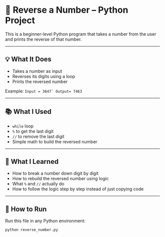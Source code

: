 # 🔁 Reverse a Number – Python Project

This is a beginner-level Python program that takes a number from the user and prints the reverse of that number.

---

## 💡 What It Does

- Takes a number as input
- Reverses its digits using a loop
- Prints the reversed number

Example:
```Input = 3647`
Output= 7463```

---

## 📚 What I Used

- `while` loop  
- `%` to get the last digit  
- `//` to remove the last digit  
- Simple math to build the reversed number  

---

## 🧠 What I Learned

- How to break a number down digit by digit  
- How to rebuild the reversed number using logic  
- What `%` and `//` actually do  
- How to follow the logic step by step instead of just copying code  

---

## 👀 How to Run

Run this file in any Python environment:
```bash
python reverse_number.py

